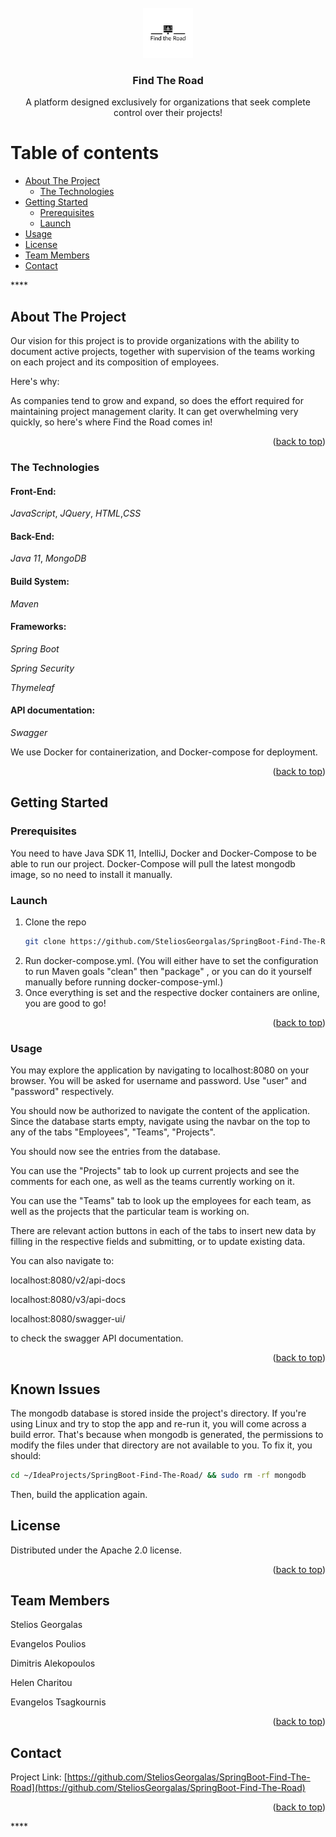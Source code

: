 <!-- PROJECT LOGO -->
<br />
<div align="center">
  <a href="https://github.com/othneildrew/Best-README-Template">
    <img src="src/main/resources/static/logo/FindTheRoad_logos_black.png" alt="Logo" width="80" height="80">
  </a>

<h3 align="center">Find The Road </h3>

  <p align="center">
   A platform designed exclusively for organizations that seek complete control over their projects!
    <br />
  </p>
</div>

# Table of contents

- [About The Project](#about-the-project)
    - [The Technologies](#the-technologies)
- [Getting Started](#getting-started)
    - [Prerequisites](#prerequisites)
    - [Launch](#launch)
- [Usage](#usage)
- [License](#license)
- [Team Members](#team-members)
- [Contact](#contact)

****<!-- ABOUT THE PROJECT -->

## About The Project

Our vision for this project is to provide organizations with the ability to document active projects, together with
supervision of the teams working on each project and its composition of employees.

Here's why:

As companies tend to grow and expand, so does the effort required for maintaining project management clarity. It can get
overwhelming very quickly, so here's where Find the Road comes in!

<p align="right">(<a href="#top">back to top</a>)</p>

### The Technologies

#### Front-End:
*JavaScript*,  *JQuery*, *HTML*,*CSS*

#### Back-End:
*Java 11*, *MongoDB*

#### Build System:
*Maven*

#### Frameworks:
*Spring Boot*

*Spring Security*

*Thymeleaf*

#### API documentation:

*Swagger*

We use Docker for containerization, and Docker-compose for deployment.



<p align="right">(<a href="#top">back to top</a>)</p>



<!-- GETTING STARTED -->
## Getting Started

### Prerequisites

You need to have Java SDK 11, IntelliJ, Docker and Docker-Compose to be able to run our project. Docker-Compose will
pull the latest mongodb image, so no need to install it manually.

### Launch

1. Clone the repo
   ```sh
   git clone https://github.com/SteliosGeorgalas/SpringBoot-Find-The-Road.git
   ```
2. Run docker-compose.yml. (You will either have to set the configuration to run Maven goals "clean" then "package"
, or you can do it yourself manually before running docker-compose-yml.)
3. Once everything is set and the respective docker containers are online, you are good to go!

<p align="right">(<a href="#top">back to top</a>)</p>



<!-- USAGE EXAMPLES -->
### Usage

You may explore the application by navigating to localhost:8080 on your browser. You will be asked for username and
password. Use "user" and "password" respectively.

You should now be authorized to navigate the content of the application. Since the database starts empty, navigate using
the navbar on the top to any of the tabs "Employees", "Teams",
"Projects".

You should now see the entries from the database.

You can use the "Projects" tab to look up current projects and see the comments for each one, as well as the teams
currently working on it.

You can use the "Teams" tab to look up the employees for each team, as well as the projects that the particular team is
working on.

There are relevant action buttons in each of the tabs to insert new data by filling in the respective fields and
submitting, or to update existing data.


You can also navigate to:

localhost:8080/v2/api-docs

localhost:8080/v3/api-docs

localhost:8080/swagger-ui/

to check the swagger API documentation.

<p align="right">(<a href="#top">back to top</a>)</p>

## Known Issues

The mongodb database is stored inside the project's directory. If you're using Linux and try to stop the app and re-run
it, you will come across a build error. That's because when mongodb is generated, the permissions to modify the files
under that directory are not available to you. To fix it, you should:

```sh
cd ~/IdeaProjects/SpringBoot-Find-The-Road/ && sudo rm -rf mongodb
```

Then, build the application again.

<!-- LICENSE -->

## License

Distributed under the Apache 2.0 license.

<p align="right">(<a href="#top">back to top</a>)</p>


<!-- TEAM MEMBERS -->

## Team Members
Stelios Georgalas

Evangelos Poulios

Dimitris Alekopoulos

Helen Charitou

Evangelos Tsagkournis

<p align="right">(<a href="#top">back to top</a>)</p>

<!-- CONTACT -->
## Contact

Project Link:
[https://github.com/SteliosGeorgalas/SpringBoot-Find-The-Road](https://github.com/SteliosGeorgalas/SpringBoot-Find-The-Road)

<p align="right">(<a href="#top">back to top</a>)</p>****
